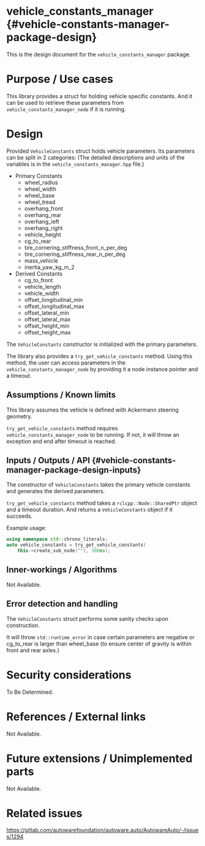 vehicle_constants_manager {#vehicle-constants-manager-package-design}
===========

This is the design document for the `vehicle_constants_manager` package.

# Purpose / Use cases

<!-- Required -->
<!-- Things to consider:
    - Why did we implement this feature? -->

This library provides a struct for holding vehicle specific constants. And it
can be used to retrieve these parameters from `vehicle_constants_manager_node`
if it is running.

# Design

<!-- Required -->
<!-- Things to consider:
    - How does it work? -->
Provided `VehicleConstants` struct holds vehicle parameters. Its parameters can
be split in 2 categories:
(The detailed descriptions and units of the variables is in the
`vehicle_constants_manager.hpp` file.)

- Primary Constants
    - wheel_radius
    - wheel_width
    - wheel_base
    - wheel_tread
    - overhang_front
    - overhang_rear
    - overhang_left
    - overhang_right
    - vehicle_height
    - cg_to_rear
    - tire_cornering_stiffness_front_n_per_deg
    - tire_cornering_stiffness_rear_n_per_deg
    - mass_vehicle
    - inertia_yaw_kg_m_2
- Derived Constants
    - cg_to_front
    - vehicle_length
    - vehicle_width
    - offset_longitudinal_min
    - offset_longitudinal_max
    - offset_lateral_min
    - offset_lateral_max
    - offset_height_min
    - offset_height_max

The `VehicleConstants` constructor is initialized with the primary parameters.

The library also provides a `try_get_vehicle_constants` method. Using this
method, the user can access parameters in the `vehicle_constants_manager_node`
by providing it a node instance pointer and a timeout.

## Assumptions / Known limits

<!-- Required -->

This library assumes the vehicle is defined with Ackermann steering geometry.

`try_get_vehicle_constants` method requires `vehicle_constants_manager_node`
to be running. If not, it will throw an exception and end after timeout is
reached.

## Inputs / Outputs / API {#vehicle-constants-manager-package-design-inputs}

<!-- Required -->
<!-- Things to consider:
    - How do you use the package / API? -->

The constructor of `VehicleConstants` takes the primary vehicle constants and
generates the derived parameters.

`try_get_vehicle_constants` method takes a `rclcpp::Node::SharedPtr` object and
a timeout duration. And returns a `VehicleConstants` object if it succeeds.

Example usage:
```cpp
using namespace std::chrono_literals;
auto vehicle_constants = try_get_vehicle_constants(
    this->create_sub_node(""), 300ms);
```

## Inner-workings / Algorithms

<!-- If applicable -->
Not Available.

## Error detection and handling

<!-- Required -->

The `VehicleConstants` struct performs some sanity checks upon construction.

It will throw `std::runtime_error` in case certain parameters are negative or
cg_to_rear is larger than wheel_base (to ensure center of gravity is within
front and rear axles.)

# Security considerations

<!-- Required -->
<!-- Things to consider:
- Spoofing (How do you check for and handle fake input?)
- Tampering (How do you check for and handle tampered input?)
- Repudiation (How are you affected by the actions of external actors?).
- Information Disclosure (Can data leak?).
- Denial of Service (How do you handle spamming?).
- Elevation of Privilege (Do you need to change permission levels during execution?) -->
To Be Determined.

# References / External links

<!-- Optional -->
Not Available.

# Future extensions / Unimplemented parts

<!-- Optional -->
Not Available.

# Related issues

<!-- Required -->
https://gitlab.com/autowarefoundation/autoware.auto/AutowareAuto/-/issues/1294
